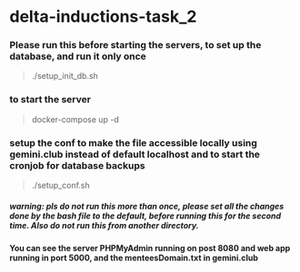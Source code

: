 # delta-inductions-task_2

### Please run this before starting the servers, to set up the database, and run it only once
> ./setup_init_db.sh

### to start the server
> docker-compose up -d

### setup the conf to make the file accessible locally using gemini.club instead of default localhost and to start the cronjob for database backups
> ./setup_conf.sh
##### warning: pls do not run this more than once, please set all the changes done by the bash file to the default, before running this for the second time. Also do not run this from another directory.

#### You can see the server PHPMyAdmin running on post 8080 and web app running in port 5000, and the menteesDomain.txt in gemini.club
